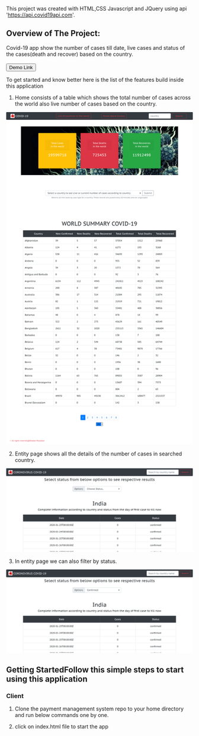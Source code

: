 This project was created  with  HTML,CSS Javascript and JQuery using api 'https://api.covid19api.com'.

## Overview of The Project:
Covid-19 app show the number of cases till date, live cases and status of the cases(death and recover) based on the country.
<br>
<br>
<a href =  "https://covidproject.smullalkar.tech/">
  <button style = "background:red,padding:5px">Demo Link</button>
</a>

To get started and know better here is the list of the features build inside this application

1. Home consists of a table which shows the total number of cases across the world also live number of cases based on the country.
<p> <img src  = "/public/home.png"> </p>

2. Entity page shows all the details of the number of cases in searched country.
<p> <img src  = "/public/table.png"> </p>

3. In entity page we can also filter by status.
<p> <img src  = "/public/tablestatus.png"> </p>

## Getting StartedFollow this simple steps to start using this application

### Client

1.   Clone the payment management system repo to your home directory and run below commands one by one.

2.   click on index.html file to start the app



